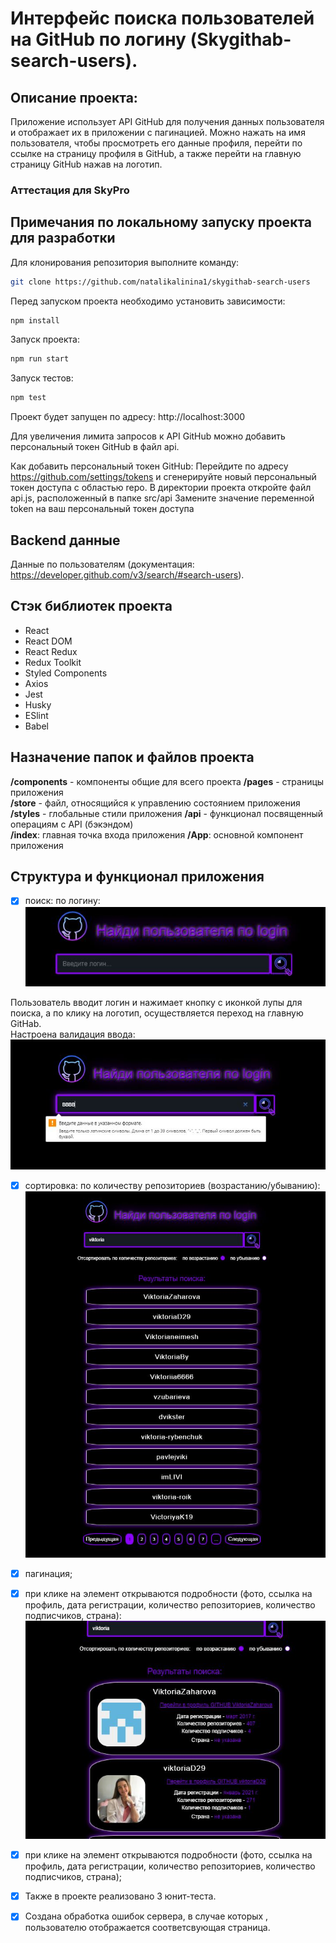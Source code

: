 #  Интерфейс поиска пользователей на GitHub по логину (Skygithab-search-users).
## Описание проекта:
Приложение использует API GitHub для получения данных пользователя и отображает их в приложении с пагинацией. Можно нажать на имя пользователя, чтобы просмотреть его данные профиля, перейти по ссылке на страницу профиля в GitHub, а также перейти на главную страницу GitHub нажав на логотип.
### Аттестация для SkyPro
## Примечания по локальному запуску проекта для разработки
Для клонирования репозитория выполните команду:
```bash
git clone https://github.com/natalikalinina1/skygithab-search-users
```
Перед запуском проекта необходимо установить зависимости:

```bash
npm install
```
Запуск проекта:

```bash
npm run start
```
Запуск тестов:

```bash
npm test
```
Проект будет запущен по адресу: http://localhost:3000

Для увеличения лимита запросов к API GitHub можно добавить персональный токен GitHub в файл api.

Как добавить персональный токен GitHub:
Перейдите по адресу https://github.com/settings/tokens и сгенерируйте новый персональный токен доступа с областью repo.
В директории проекта откройте файл api.js, расположенный в папке src/api
Замените значение переменной token на ваш персональный токен доступа

## Backend данные
Данные по пользователям  (документация: https://developer.github.com/v3/search/#search-users).

## Стэк библиотек проекта
- React
- React DOM
- React Redux
- Redux Toolkit
- Styled Components
- Axios
- Jest
- Husky
- ESlint
- Babel

## Назначение папок и файлов проекта
**/components** - компоненты общие для всего проекта
**/pages** - страницы приложения  
**/store** - файл, относящийся к управлению состоянием приложения
**/styles** - глобальные стили приложения
**/api** - функционал посвященный операциям с API (бэкэндом)  
**/index**: главная точка входа приложения
**/App**: основной компонент приложения

## Структура и функционал приложения
- [x] поиск: по логину:
![images](https://raw.githubusercontent.com/natalikalinina1/skygithab-search-users/master/public/assets-githab/header.JPG)

Пользователь вводит логин и нажимает кнопку с иконкой лупы для поиска, а по клику на логотип, осуществляется переход на главную GitHab.  
Настроена валидация ввода:
![images](https://raw.githubusercontent.com/natalikalinina1/skygithab-search-users/master/public/assets-githab/searchvalid.JPG)
- [x] сортировка: по количеству репозиториев (возрастанию/убыванию):
![images](https://raw.githubusercontent.com/natalikalinina1/skygithab-search-users/master/public/assets-githab/main.JPG)
- [x] пагинация;
- [x] при клике на элемент открываются подробности (фото, ссылка на профиль, дата регистрации, количество репозиториев, количество подписчиков, страна):
![images](https://raw.githubusercontent.com/natalikalinina1/skygithab-search-users/master/public/assets-githab/clickmain.JPG)
- [x] при клике на элемент открываются подробности (фото, ссылка на профиль, дата регистрации, количество репозиториев, количество подписчиков, страна);

- [x] Также в проекте реализовано 3 юнит-теста.
- [x] Создана обработка ошибок сервера, в случае которых , пользователю отображается соответсвующая страница.

